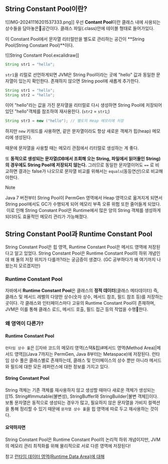## String Constant Pool이란?
![[IMG-20241116201537333.png]]
우선 **Contant Pool**이란  클래스 내에 사용되는 상수들을 담아놓은공간이다.
클래스 파일(.class)안에 테이블 형태로 들어가있다.

이 Constant Pool에서 문자열 리터럴만을 별도로 관리하는 공간이 **String Pool(String Constant Pool)**이다.

![[String Constant Pool.excalidraw]]

```java
String str1 = "hello";
```
`str1`을 리럴로 선언하게되면 JVM은 String Pool이라는 곳에 "hello" 값과 동일한 문자열이 있는지 확인한다.
존재하지 않으면 String pool에 새롭게 추가한다.

```java
String str1 = "hello";
String str2 = "hello";
```
이어 "hello"라는 값을 가진 문자열을 리터럴로 다시 생성하면 String Pool에 저장되어 있던 "hello"객체를 참조하여 재사용한다. (`str2` = `str1`;)


```java
String str3 = new ("hello"); // 별도의 Heap 메모리에 저장 
```
하지만 `new` 키워드를 사용하면, 같은 문자열이라도 항상 새로운 객체가 힙(heap) 메모리에 생성된다.

때문에 문자열을 사용할 때는 메모리 관점에서 리터럴로 생성하는 게 좋다.

또 **동적으로 생성되는 문자열(DB에서 조회해 오는 String, 파일에서 읽어들인 String)의 경우에도 String Pool에 저장되지 않는다.**
그러므로 동일한 문자열이어도 `==` 로 비교하면 결과는 false가 나오므로 문자열 비교를 위해서는 `equals`(동등연산)으로 비교해야한다.

> [!NOTE]
> Java 7 버전부터 String Pool이 PermGen 영역에서 Heap 영역으로 옮겨지게 되면서 String pool에서도 GC가 수행되게 되어 메모리 부족 오류 위험 또한 줄어들게 되었다. 
>  이로 인해 String Cons~~t~~ant Pool은 Runtime에서 많은 양의 String 객체를 생성하게 되더라도 효율적인 메모리 관리가 가능해졌다.


## String Constant Pool과 Runtime Constant Pool

String Constant Pool은 힙 영역, Runtime Constant Pool은 메서드 영역에 저장된다고 알고 있었다.
String Constant Pool은 Runtime Constant Pool의 하위 개념인데 왜 둘의 저장 위치가 다를까?라는 궁금증이 생겼다. (GC 공부하다가 왜 여기까지 나왔는지 모르겠지만)

### Runtime Constant Pool
자바에서 **Runtime Constant Pool**은 클래스의 **정적 데이터**(클래스 메타데이터) 즉,
클래스 및 메서드 레벨의 다양한 상수(숫자 상수, 메서드 참조, 필드 참조 등)를 저장하는 곳이다.
각 클래스와 인터페이스마다 고유의 Runtime Constant Pool이 존재하며, JVM은 이를 통해 클래스 로드, 메서드 호출, 필드 접근 등의 작업을 수행한다.


### 왜 영역이 다른가?

#### Runtime Constant Pool
`런타임 상수 풀`은  [[자바 코드의 메모리 영역(스택&힙)#메서드 영역(Method Area)|메서드 영역]](Java 7까지는 PermGen, Java 8부터는 Metaspace)에 저장된다. 
 런타임 상수 풀은 클래스별로 존재하는데, 클래스 및 인터페이스의 상수 뿐만 아니라 메서드와 필드에 대한 모든 레퍼런스에 대한 정보를 가지고 있다.
 
#### String Constant Pool
String 객체는 기존 객체를 재사용하지 않고 생성할 때마다 새로운 객체가 생성되는 [[15. String#Immutable(불변성), StringBuffer와 StringBuilder|불변 객체]]이다.
보통 문자열은 동적으로 생성되는 경우가 많고, 필요하지 않은 문자열을 가비지 컬렉션을 통해 정리할 수 있기 때문에 `문자열 상수 풀`을 힙 영역에 따로 두고 재사용하는 것이다.

#### 요약하자면
String Constant Pool은 Runtime Constant Pool의 논리적 하위 개념이지만, JVM의 메모리 관리 최적화를 위해 물리적으로 서로 다른 영역에 저장된다! 






참고
[런타임 데이터 영역(Runtime Data Area)에 대해](https://velog.io/@ddangle/Java-%EB%9F%B0%ED%83%80%EC%9E%84-%EB%8D%B0%EC%9D%B4%ED%84%B0-%EC%98%81%EC%97%ADRuntime-Data-Area%EC%97%90-%EB%8C%80%ED%95%B4)







